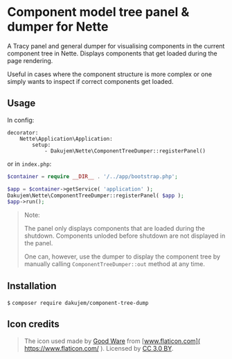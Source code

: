
# Component model tree panel & dumper for Nette

A Tracy panel and general dumper for visualising components in the current component tree in Nette.
Displays components that get loaded during the page rendering.

Useful in cases where the component structure is more complex
or one simply wants to inspect if correct components get loaded.


## Usage

In config:
```
decorator:
	Nette\Application\Application:
		setup:
			- Dakujem\Nette\ComponentTreeDumper::registerPanel()
```

or in `index.php`:
```php
$container = require __DIR__ . '/../app/bootstrap.php';

$app = $container->getService( 'application' );
Dakujem\Nette\ComponentTreeDumper::registerPanel( $app );
$app->run();
```

>
> Note:
>
> The panel only displays components that are loaded during the shutdown.
> Components unloded before shutdown are not displayed in the panel.
>
> One can, however, use the dumper to display the component tree by
> manually calling `ComponentTreeDumper::out` method at any time.
>


## Installation

`$` `composer require dakujem/component-tree-dump`


## Icon credits

> The icon used made by [Good Ware]( https://www.flaticon.com/authors/good-ware ) from [www.flaticon.com]( https://www.flaticon.com/ ).
> Licensed by [CC 3.0 BY]( http://creativecommons.org/licenses/by/3.0/ ).

